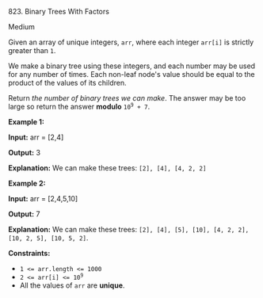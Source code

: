 823\. Binary Trees With Factors

Medium

Given an array of unique integers, `arr`, where each integer `arr[i]` is strictly greater than `1`.

We make a binary tree using these integers, and each number may be used for any number of times. Each non-leaf node's value should be equal to the product of the values of its children.

Return _the number of binary trees we can make_. The answer may be too large so return the answer **modulo** <code>10<sup>9</sup> + 7</code>.

**Example 1:**

**Input:** arr = [2,4]

**Output:** 3

**Explanation:** We can make these trees: `[2], [4], [4, 2, 2]`

**Example 2:**

**Input:** arr = [2,4,5,10]

**Output:** 7

**Explanation:** We can make these trees: `[2], [4], [5], [10], [4, 2, 2], [10, 2, 5], [10, 5, 2]`.

**Constraints:**

*   `1 <= arr.length <= 1000`
*   <code>2 <= arr[i] <= 10<sup>9</sup></code>
*   All the values of `arr` are **unique**.